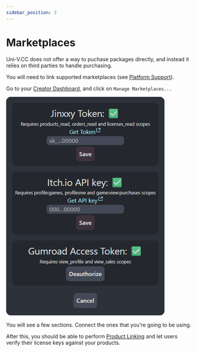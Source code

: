 ```yaml
---
sidebar_position: 3
---
```


# Marketplaces

Uni-V.CC does not offer a way to puchase packages directly, and instead it relies on third parties to handle purchasing.

You will need to link supported marketplaces (see [Platform Support](../intro.md#platform-support)).

Go to your [Creator Dashboard](https://uni-v.cc/creator-dashboard), and click on `Manage Marketplaces...`

![](./img/marketplaces.png)

You will see a few sections. Connect the ones that you're going to be using.

After this, you should be able to perform [Product Linking](./packages.md#product-linking) and let users verify their license keys against your products.